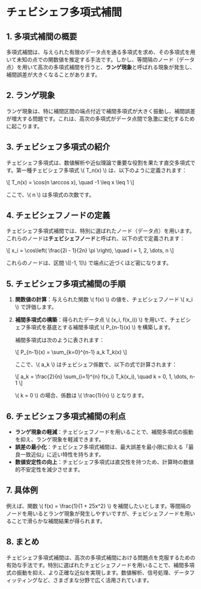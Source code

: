 # チェビシェフ多項式補間

## 1. 多項式補間の概要

多項式補間は、与えられた有限のデータ点を通る多項式を求め、その多項式を用いて未知の点での関数値を推定する手法です。しかし、等間隔のノード（データ点）を用いて高次の多項式補間を行うと、**ランゲ現象**と呼ばれる現象が発生し、補間誤差が大きくなることがあります。

## 2. ランゲ現象

ランゲ現象は、特に補間区間の端点付近で補間多項式が大きく振動し、補間誤差が増大する問題です。これは、高次の多項式がデータ点間で急激に変化するために起こります。

## 3. チェビシェフ多項式の紹介

チェビシェフ多項式は、数値解析や近似理論で重要な役割を果たす直交多項式です。第一種チェビシェフ多項式
\\( T_n(x) \\) は、以下のように定義されます：

\\\[ T_n(x) = \\cos(n \\arccos x), \\quad -1 \\leq x \\leq 1 \\\]

ここで、\\( n \\) は多項式の次数です。

## 4. チェビシェフノードの定義

チェビシェフ多項式補間では、特別に選ばれたノード（データ点）を用います。これらのノードは**チェビシェフノード**と呼ばれ、以下の式で定義されます：

\\\[ x_i = \\cos\\left( \\frac{2i - 1}{2n} \\pi \\right), \\quad i = 1,
2, \\dots, n \\\]

これらのノードは、区間 \\(\[-1, 1\]\\) で端点に近づくほど密になります。

## 5. チェビシェフ多項式補間の手順

1.  **関数値の計算**：与えられた関数 \\( f(x) \\)
    の値を、チェビシェフノード \\( x_i \\) で評価します。

2.  **補間多項式の構築**：得られたデータ点 \\( (x_i, f(x_i)) \\)
    を用いて、チェビシェフ多項式を基底とする補間多項式 \\( P\_{n-1}(x)
    \\) を構築します。

    補間多項式は次のように表されます：

    \\\[ P\_{n-1}(x) = \\sum\_{k=0}\^{n-1} a_k T_k(x) \\\]

    ここで、\\( a_k \\) はチェビシェフ係数で、以下の式で計算されます：

    \\\[ a_k = \\frac{2}{n} \\sum\_{i=1}\^{n} f(x_i) T_k(x_i), \\quad k
    = 0, 1, \\dots, n-1 \\\]

    \\( k = 0 \\) の場合、係数は \\( \\frac{1}{n} \\) となります。

## 6. チェビシェフ多項式補間の利点

-   **ランゲ現象の軽減**：チェビシェフノードを用いることで、補間多項式の振動を抑え、ランゲ現象を軽減できます。
-   **誤差の最小化**：チェビシェフ多項式補間は、最大誤差を最小限に抑える「最良一致近似」に近い特性を持ちます。
-   **数値安定性の向上**：チェビシェフ多項式は直交性を持つため、計算時の数値的不安定性を減少させます。

## 7. 具体例

例えば、関数 \\( f(x) = \\frac{1}{1 + 25x\^2} \\)
を補間したいとします。等間隔のノードを用いるとランゲ現象が発生しやすいですが、チェビシェフノードを用いることで滑らかな補間結果が得られます。

## 8. まとめ

チェビシェフ多項式補間は、高次の多項式補間における問題点を克服するための有効な手法です。特別に選ばれたチェビシェフノードを用いることで、補間多項式の振動を抑え、より正確な近似を実現します。数値解析、信号処理、データフィッティングなど、さまざまな分野で広く活用されています。
